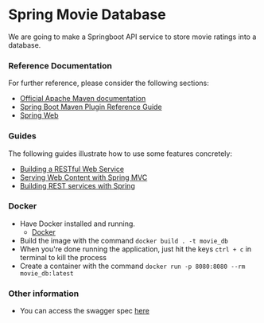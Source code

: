 # Spring Movie Database

We are going to make a Springboot API service to store movie ratings into a database.

### Reference Documentation
For further reference, please consider the following sections:

* [Official Apache Maven documentation](https://maven.apache.org/guides/index.html)
* [Spring Boot Maven Plugin Reference Guide](https://docs.spring.io/spring-boot/docs/2.2.6.RELEASE/maven-plugin/)
* [Spring Web](https://docs.spring.io/spring-boot/docs/2.2.6.RELEASE/reference/htmlsingle/#boot-features-developing-web-applications)

### Guides
The following guides illustrate how to use some features concretely:

* [Building a RESTful Web Service](https://spring.io/guides/gs/rest-service/)
* [Serving Web Content with Spring MVC](https://spring.io/guides/gs/serving-web-content/)
* [Building REST services with Spring](https://spring.io/guides/tutorials/bookmarks/)

### Docker

* Have Docker installed and running.
  * [Docker](https://www.docker.com/get-started)
* Build the image with the command `docker build . -t movie_db`
* When you're done running the application, just hit the keys `ctrl + c` in terminal to kill the process
* Create a container with the command `docker run -p 8080:8080 --rm movie_db:latest`

### Other information

* You can access the swagger spec [here](http://localhost:8080/swagger-ui.html)
